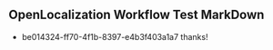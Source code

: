 ## OpenLocalization Workflow Test MarkDown
* be014324-ff70-4f1b-8397-e4b3f403a1a7 thanks!

<!--HONumber=Aug16_HO3-->


